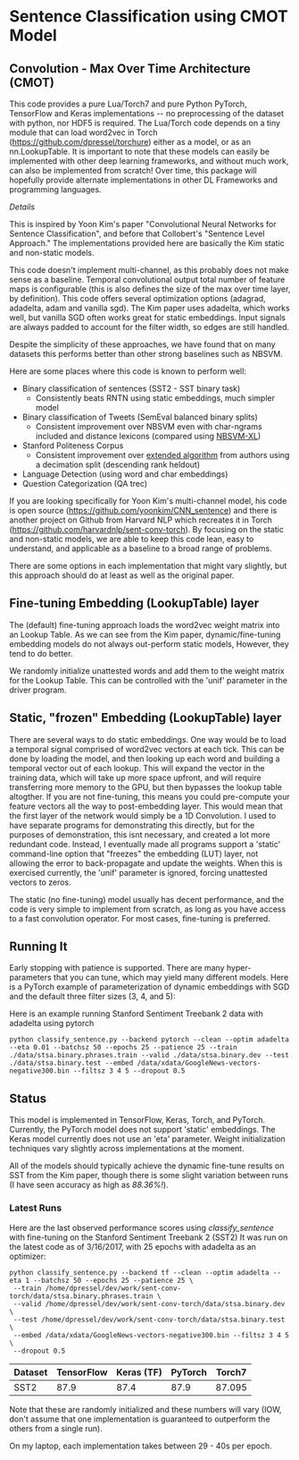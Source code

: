 # Sentence Classification using CMOT Model

## Convolution - Max Over Time Architecture (CMOT)

This code provides a pure Lua/Torch7 and pure Python PyTorch, TensorFlow and Keras implementations -- no preprocessing of the dataset with python, nor HDF5 is required.  The Lua/Torch code depends on a tiny module that can load word2vec in Torch (https://github.com/dpressel/torchure) either as a model, or as an nn.LookupTable.  It is important to note that these models can easily be implemented with other deep learning frameworks, and without much work, can also be implemented from scratch!  Over time, this package will hopefully provide alternate implementations in other DL Frameworks and programming languages.

*Details*

This is inspired by Yoon Kim's paper "Convolutional Neural Networks for Sentence Classification", and before that Collobert's "Sentence Level Approach."  The implementations provided here are basically the Kim static and non-static models.

This code doesn't implement multi-channel, as this probably does not make sense as a baseline. Temporal convolutional output total number of feature maps is configurable (this is also defines the size of the max over time layer, by definition). This code offers several optimization options (adagrad, adadelta, adam and vanilla sgd).  The Kim paper uses adadelta, which works well, but vanilla SGD often works great for static embeddings.  Input signals are always padded to account for the filter width, so edges are still handled.

Despite the simplicity of these approaches, we have found that on many datasets this performs better than other strong baselines such as NBSVM.

Here are some places where this code is known to perform well:

  - Binary classification of sentences (SST2 - SST binary task)
    - Consistently beats RNTN using static embeddings, much simpler model
  - Binary classification of Tweets (SemEval balanced binary splits)
    - Consistent improvement over NBSVM even with char-ngrams included and distance lexicons (compared using [NBSVM-XL](https://github.com/dpressel/nbsvm-xl))
  - Stanford Politeness Corpus
    - Consistent improvement over [extended algorithm](https://github.com/sudhof/politeness) from authors using a decimation split (descending rank heldout)
  - Language Detection (using word and char embeddings)
  - Question Categorization (QA trec)

If you are looking specifically for Yoon Kim's multi-channel model, his code is open source (https://github.com/yoonkim/CNN_sentence) and there is another project on Github from Harvard NLP which recreates it in Torch (https://github.com/harvardnlp/sent-conv-torch).  By focusing on the static and non-static models, we are able to keep this code lean, easy to understand, and applicable as a baseline to a broad range of problems.

There are some options in each implementation that might vary slightly, but this approach should do at least as well as the original paper.

## Fine-tuning Embedding (LookupTable) layer

The (default) fine-tuning approach loads the word2vec weight matrix into an Lookup Table.  As we can see from the Kim paper, dynamic/fine-tuning embedding models do not always out-perform static models, However, they tend to do better.

We randomly initialize unattested words and add them to the weight matrix for the Lookup Table.  This can be controlled with the 'unif' parameter in the driver program.

## Static, "frozen" Embedding (LookupTable) layer

There are several ways to do static embeddings.  One way would be to load a temporal signal comprised of word2vec vectors at each tick.  This can be done by loading the model, and then looking up each word and building a temporal vector out of each lookup.  This will expand the vector in the training data, which will take up more space upfront, and will require transferring more memory to the GPU,
but then bypasses the lookup table altogther.  If you are not fine-tuning, this means you could pre-compute your feature vectors all the way to post-embedding layer. 
This would mean that the first layer of the network would simply be a 1D Convolution.  I used to have separate programs for demonstrating this directly, but for the purposes of demonstration,
this isnt necessary, and created a lot more redundant code.  Instead, I eventually made all programs support a 'static' command-line option that "freezes" the embedding (LUT) layer,
not allowing the error to back-propagate and update the weights.
When this is exercised currently, the 'unif' parameter is ignored, forcing unattested vectors to zeros.

The static (no fine-tuning) model usually has decent performance, and the code is very simple to implement from scratch, as long as you have access to a fast convolution operator.  For most cases, fine-tuning is preferred.

## Running It

Early stopping with patience is supported.  There are many hyper-parameters that you can tune, which may yield many different models.  Here is a PyTorch example of parameterization of dynamic embeddings with SGD and the default three filter sizes (3, 4, and 5):

Here is an example running Stanford Sentiment Treebank 2 data with adadelta using pytorch

```
python classify_sentence.py --backend pytorch --clean --optim adadelta --eta 0.01 --batchsz 50 --epochs 25 --patience 25 --train ./data/stsa.binary.phrases.train --valid ./data/stsa.binary.dev --test ./data/stsa.binary.test --embed /data/xdata/GoogleNews-vectors-negative300.bin --filtsz 3 4 5 --dropout 0.5
```

## Status

This model is implemented in TensorFlow, Keras, Torch, and PyTorch.  Currently, the PyTorch model does not support 'static' embeddings.  The Keras model currently does not use an 'eta' parameter.  Weight initialization techniques vary slightly across implementations at the moment.

All of the models should typically achieve the dynamic fine-tune results on SST from the Kim paper, though there is some slight variation between runs (I have seen accuracy as high as *88.36%!*).

### Latest Runs

Here are the last observed performance scores using _classify_sentence_ with fine-tuning on the Stanford Sentiment Treebank 2 (SST2)
It was run on the latest code as of 3/16/2017, with 25 epochs with adadelta as an optimizer:

```
python classify_sentence.py --backend tf --clean --optim adadelta --eta 1 --batchsz 50 --epochs 25 --patience 25 \
 --train /home/dpressel/dev/work/sent-conv-torch/data/stsa.binary.phrases.train \
 --valid /home/dpressel/dev/work/sent-conv-torch/data/stsa.binary.dev \
 --test /home/dpressel/dev/work/sent-conv-torch/data/stsa.binary.test \
 --embed /data/xdata/GoogleNews-vectors-negative300.bin --filtsz 3 4 5 \
 --dropout 0.5

```

| Dataset | TensorFlow | Keras (TF) | PyTorch | Torch7 |
| ------- | ---------- | ---------- | ------- | ------ |
| SST2    |       87.9 |      87.4  |  87.9   | 87.095 |

Note that these are randomly initialized and these numbers will vary
(IOW, don't assume that one implementation is guaranteed to outperform the others from a single run).

On my laptop, each implementation takes between 29 - 40s per epoch.
